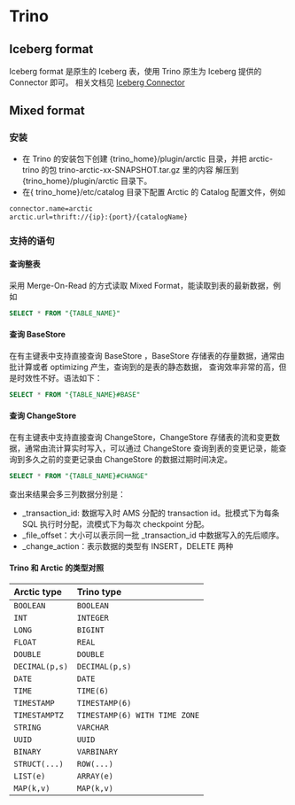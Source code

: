 # Trino

## Iceberg format
Iceberg format 是原生的 Iceberg 表，使用 Trino 原生为 Iceberg 提供的 Connector 即可。 相关文档见 [Iceberg Connector](https://trino.io/docs/current/connector/iceberg.html#)

## Mixed format
### 安装

- 在 Trino 的安装包下创建 {trino_home}/plugin/arctic 目录，并把 arctic-trino 的包 trino-arctic-xx-SNAPSHOT.tar.gz 里的内容
  解压到 {trino_home}/plugin/arctic 目录下。
- 在{ trino_home}/etc/catalog 目录下配置 Arctic 的 Catalog 配置文件，例如

```tex
connector.name=arctic
arctic.url=thrift://{ip}:{port}/{catalogName}
```

### 支持的语句

#### 查询整表

采用 Merge-On-Read 的方式读取 Mixed Format，能读取到表的最新数据，例如

```sql
SELECT * FROM "{TABLE_NAME}"
```



#### 查询 BaseStore

在有主键表中支持直接查询 BaseStore ，BaseStore 存储表的存量数据，通常由批计算或者 optimizing 产生，查询到的是表的静态数据，
查询效率非常的高，但是时效性不好。语法如下：

```sql
SELECT * FROM "{TABLE_NAME}#BASE"
```



#### 查询 ChangeStore

在有主键表中支持直接查询 ChangeStore，ChangeStore 存储表的流和变更数据，通常由流计算实时写入，可以通过 ChangeStore 查询到表的变更记录，能查询到多久之前的变更记录由 ChangeStore 的数据过期时间决定。

```sql
SELECT * FROM "{TABLE_NAME}#CHANGE"
```

查出来结果会多三列数据分别是：

- _transaction_id: 数据写入时 AMS 分配的 transaction id。批模式下为每条 SQL 执行时分配，流模式下为每次 checkpoint 分配。
- _file_offset：大小可以表示同一批 _transaction_id 中数据写入的先后顺序。
- _change_action：表示数据的类型有 INSERT，DELETE 两种

#### Trino 和 Arctic 的类型对照

| Arctic type   | Trino type                    |
| :------------- | :---------------------------- |
| `BOOLEAN`      | `BOOLEAN`                     |
| `INT`          | `INTEGER`                     |
| `LONG`         | `BIGINT`                      |
| `FLOAT`        | `REAL`                        |
| `DOUBLE`       | `DOUBLE`                      |
| `DECIMAL(p,s)` | `DECIMAL(p,s)`                |
| `DATE`         | `DATE`                        |
| `TIME`         | `TIME(6)`                     |
| `TIMESTAMP`    | `TIMESTAMP(6)`                |
| `TIMESTAMPTZ`  | `TIMESTAMP(6) WITH TIME ZONE` |
| `STRING`       | `VARCHAR`                     |
| `UUID`         | `UUID`                        |
| `BINARY`       | `VARBINARY`                   |
| `STRUCT(...)`  | `ROW(...)`                    |
| `LIST(e)`      | `ARRAY(e)`                    |
| `MAP(k,v)`     | `MAP(k,v)`                    |

